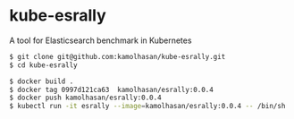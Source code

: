 # kube-esrally
A tool for Elasticsearch benchmark in Kubernetes

```bash
$ git clone git@github.com:kamolhasan/kube-esrally.git
$ cd kube-esrally
```

```bash
$ docker build .
$ docker tag 0997d121ca63  kamolhasan/esrally:0.0.4
$ docker push kamolhasan/esrally:0.0.4
$ kubectl run -it esrally --image=kamolhasan/esrally:0.0.4 -- /bin/sh
```